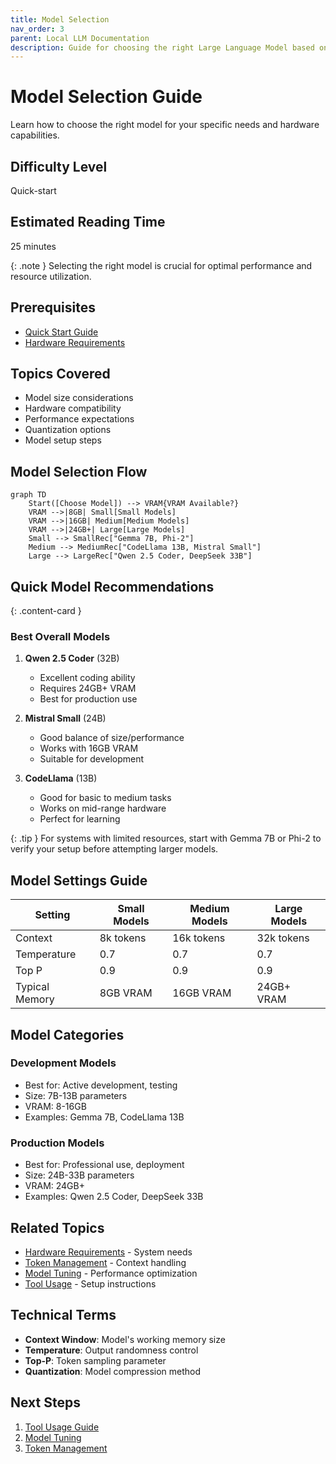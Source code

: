 ```yaml
---
title: Model Selection
nav_order: 3
parent: Local LLM Documentation
description: Guide for choosing the right Large Language Model based on your hardware capabilities and requirements
---
```


# Model Selection Guide

Learn how to choose the right model for your specific needs and hardware capabilities.

## Difficulty Level
Quick-start

## Estimated Reading Time
25 minutes

{: .note }
Selecting the right model is crucial for optimal performance and resource utilization.

## Prerequisites
- [Quick Start Guide](local-llm-quick-path.md)
- [Hardware Requirements](hardware-requirements.md)

## Topics Covered
- Model size considerations
- Hardware compatibility
- Performance expectations
- Quantization options
- Model setup steps

## Model Selection Flow

```mermaid
graph TD
    Start([Choose Model]) --> VRAM{VRAM Available?}
    VRAM -->|8GB| Small[Small Models]
    VRAM -->|16GB| Medium[Medium Models]
    VRAM -->|24GB+| Large[Large Models]
    Small --> SmallRec["Gemma 7B, Phi-2"]
    Medium --> MediumRec["CodeLlama 13B, Mistral Small"]
    Large --> LargeRec["Qwen 2.5 Coder, DeepSeek 33B"]
```

## Quick Model Recommendations

{: .content-card }
### Best Overall Models
1. **Qwen 2.5 Coder** (32B)
   - Excellent coding ability
   - Requires 24GB+ VRAM
   - Best for production use

2. **Mistral Small** (24B)
   - Good balance of size/performance
   - Works with 16GB VRAM
   - Suitable for development

3. **CodeLlama** (13B)
   - Good for basic to medium tasks
   - Works on mid-range hardware
   - Perfect for learning

{: .tip }
For systems with limited resources, start with Gemma 7B or Phi-2 to verify your setup before attempting larger models.

## Model Settings Guide

| Setting | Small Models | Medium Models | Large Models |
|---------|--------------|---------------|--------------|
| Context | 8k tokens | 16k tokens | 32k tokens |
| Temperature | 0.7 | 0.7 | 0.7 |
| Top P | 0.9 | 0.9 | 0.9 |
| Typical Memory | 8GB VRAM | 16GB VRAM | 24GB+ VRAM |

## Model Categories

### Development Models
- Best for: Active development, testing
- Size: 7B-13B parameters
- VRAM: 8-16GB
- Examples: Gemma 7B, CodeLlama 13B

### Production Models
- Best for: Professional use, deployment
- Size: 24B-33B parameters
- VRAM: 24GB+
- Examples: Qwen 2.5 Coder, DeepSeek 33B

## Related Topics
- [Hardware Requirements](hardware-requirements.md) - System needs
- [Token Management](../advanced/token-management.md) - Context handling
- [Model Tuning](../advanced/model-tuning.md) - Performance optimization
- [Tool Usage](tool-usage.md) - Setup instructions

## Technical Terms
- **Context Window**: Model's working memory size
- **Temperature**: Output randomness control
- **Top-P**: Token sampling parameter
- **Quantization**: Model compression method

## Next Steps
1. [Tool Usage Guide](tool-usage.md)
2. [Model Tuning](../advanced/model-tuning.md)
3. [Token Management](../advanced/token-management.md)